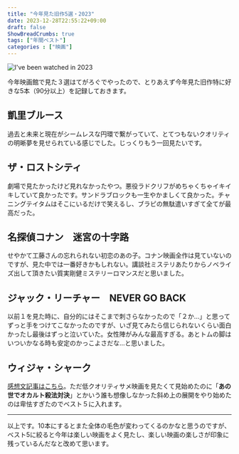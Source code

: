 ```yaml
---
title: "今年見た旧作5選・2023"
date: 2023-12-28T22:55:22+09:00
draft: false
ShowBreadCrumbs: true
tags: ["年間ベスト"]
categories : ["映画"]
---
```


![I've been watched in 2023](/img/2023movies.png)

今年映画館で見た３選はてがろぐでやったので、とりあえず今年見た旧作特に好きな5本（90分以上）を記録しておきます。

## 凱里ブルース
過去と未来と現在がシームレスな円環で繋がっていて、とてつもないクオリティの明晰夢を見せられている感じでした。じっくりもう一回見たいです。

## ザ・ロストシティ
劇場で見たかったけど見れなかったやつ。悪役ラドクリフがめちゃくちゃイキイキしていて良かったです。サンドラブロックも一生やかましくて良かった。チャニングテイタムはそこにいるだけで笑えるし、ブラピの無駄遣いすぎて全てが最高だった。

## 名探偵コナン　迷宮の十字路
せやかて工藤さんの忘れられない初恋のあの子。コナン映画全作は見ていないのですが、見た中では一番好きかもしれない。講談社ミステリあたりからノベライズ出して頂きたい質実剛健ミステリーロマンスだと思いました。

## ジャック・リーチャー　NEVER GO BACK
以前１を見た時に、自分的にはそこまで刺さらなかったので「２か…」と思ってずっと手をつけてこなかったのですが、いざ見てみたら信じられないくらい面白かったし最後はずっと泣いていた。女性陣がみんな最高すぎる。あとトムの脚はいついかなる時も安定のかっこよさだな…と思いました。

## ウィジャ・シャーク
[感想文記事はこちら](https://cinemahole.blue/posts/os/)。ただ低クオリティサメ映画を見たくて見始めたのに「**あの世でオカルト殺法対決**」とかいう誰も想像しなかった斜め上の展開をやり始めたのは卑怯すぎたのでベスト５に入れます。

-----------------------

以上です。10本にするとまた全体の毛色が変わってくるのかなと思うのですが、ベスト5に絞ると今年は楽しい映画をよく見たし、楽しい映画の楽しさが印象に残っているんだなと改めて思います。

